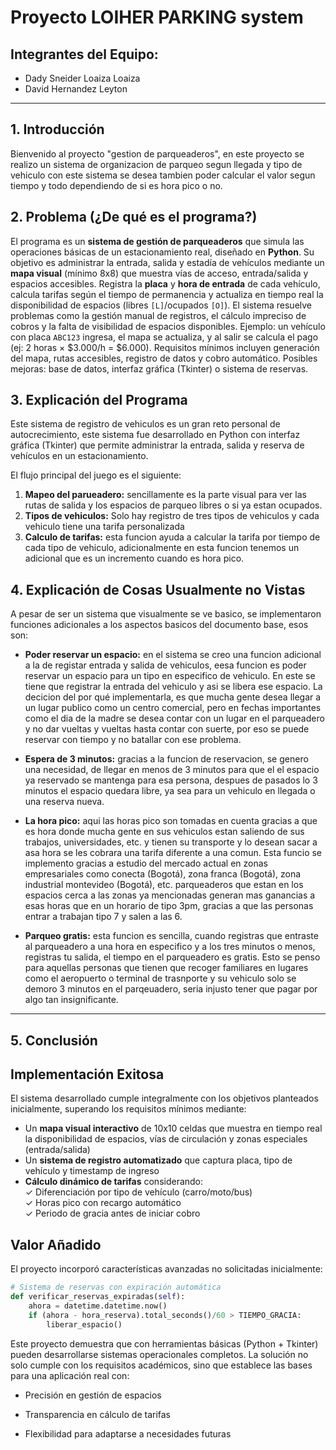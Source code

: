 # Proyecto LOIHER PARKING system

## Integrantes del Equipo: 
* Dady Sneider Loaiza Loaiza
* David Hernandez Leyton 

---

## 1. Introducción

Bienvenido al proyecto "gestion de parqueaderos", en este proyecto se realizo un sistema de organizacion de parqueo segun llegada y tipo de vehiculo con este sistema se desea tambien poder calcular el valor segun tiempo y todo dependiendo de si es hora pico o no. 

## 2. Problema (¿De qué es el programa?)
El programa es un **sistema de gestión de parqueaderos** que simula las operaciones básicas de un estacionamiento real, diseñado en **Python**. Su objetivo es administrar la entrada, salida y estadía de vehículos mediante un **mapa visual** (mínimo 8x8) que muestra vías de acceso, entrada/salida y espacios accesibles. Registra la **placa** y **hora de entrada** de cada vehículo, calcula tarifas según el tiempo de permanencia y actualiza en tiempo real la disponibilidad de espacios (libres `[L]`/ocupados `[O]`). El sistema resuelve problemas como la gestión manual de registros, el cálculo impreciso de cobros y la falta de visibilidad de espacios disponibles. Ejemplo: un vehículo con placa `ABC123` ingresa, el mapa se actualiza, y al salir se calcula el pago (ej: 2 horas × $3.000/h = $6.000). Requisitos mínimos incluyen generación del mapa, rutas accesibles, registro de datos y cobro automático. Posibles mejoras: base de datos, interfaz gráfica (Tkinter) o sistema de reservas. 

## 3. Explicación del Programa

Este sistema de registro de vehiculos es un gran reto personal de autocrecimiento, este sistema fue desarrollado en Python con interfaz gráfica (Tkinter) que permite administrar la entrada, salida y reserva de vehículos en un estacionamiento.

El flujo principal del juego es el siguiente:
1.  **Mapeo del parueadero:** sencillamente es la parte visual para ver las rutas de salida y los espacios de parqueo libres o si ya estan ocupados.
2.  **Tipos de vehiculos:** Solo hay registro de tres tipos de vehiculos y cada vehiculo tiene una tarifa personalizada   
3.  **Calculo de tarifas:** esta funcion ayuda a calcular la tarifa por tiempo de cada tipo de vehiculo, adicionalmente en esta funcion tenemos un adicional que es un incremento cuando es hora pico.

## 4. Explicación de Cosas Usualmente no Vistas

A pesar de ser un sistema que visualmente se ve basico, se implementaron funciones adicionales a los aspectos basicos del documento base, esos son:

* **Poder reservar un espacio:** en el sistema se creo una funcion adicional a la de registar entrada y salida de vehiculos, eesa funcion es poder reservar un espacio para un tipo en especifico de vehiculo. En este se tiene que registrar la entrada del vehiculo y asi se libera ese espacio. La decicion del por qué implementarla, es que mucha gente desea llegar a un lugar publico como un centro comercial, pero en fechas importantes como el dia de la madre se desea contar con un lugar en el parqueadero y no dar vueltas y vueltas hasta contar con suerte, por eso se puede reservar con tiempo y no batallar con ese problema.

* **Espera de 3 minutos:** gracias a la funcion de reservacion, se genero una necesidad, de llegar en menos de 3 minutos para que el el espacio ya reservado se mantenga para esa persona, despues de pasados lo 3 minutos el espacio quedara libre, ya sea para un vehiculo en llegada o una reserva nueva.

* **La hora pico:** aqui las horas pico son tomadas en cuenta gracias a que es hora donde mucha gente en sus vehiculos estan saliendo de sus trabajos, universidades, etc. y tienen su transporte y lo desean sacar a asa hora se les cobrara una tarifa diferente a una comun. Esta funcio se implemento gracias a estudio del mercado actual en zonas empresariales como conecta (Bogotá), zona franca (Bogotá), zona industrial montevideo (Bogotá), etc. parqueaderos que estan en los espacios cerca a las zonas ya mencionadas generan mas ganancias a esas horas que en un horario de tipo 3pm, gracias a que las personas entrar a trabajan tipo 7 y salen a las 6.

* **Parqueo gratis:** esta funcion es sencilla, cuando registras que entraste al parqueadero a una hora en especifico y a los tres minutos o menos, registras tu salida, el tiempo en el parqueadero es gratis. Esto se penso para aquellas personas que tienen que recoger familiares en lugares como el aeropuerto o terminal de trasnporte y su vehiculo solo se demoro 3 minutos en el parqeuadero, seria injusto tener que pagar por algo tan insignificante.

---
## 5. Conclusión

## **Implementación Exitosa**
El sistema desarrollado cumple integralmente con los objetivos planteados inicialmente, superando los requisitos mínimos mediante:

- Un **mapa visual interactivo** de 10x10 celdas que muestra en tiempo real la disponibilidad de espacios, vías de circulación y zonas especiales (entrada/salida)
- Un **sistema de registro automatizado** que captura placa, tipo de vehículo y timestamp de ingreso
- **Cálculo dinámico de tarifas** considerando:  
  ✓ Diferenciación por tipo de vehículo (carro/moto/bus)  
  ✓ Horas pico con recargo automático  
  ✓ Periodo de gracia antes de iniciar cobro  

## **Valor Añadido**
El proyecto incorporó características avanzadas no solicitadas inicialmente:

```python
# Sistema de reservas con expiración automática
def verificar_reservas_expiradas(self):
    ahora = datetime.datetime.now()
    if (ahora - hora_reserva).total_seconds()/60 > TIEMPO_GRACIA:
        liberar_espacio()
```
Este proyecto demuestra que con herramientas básicas (Python + Tkinter) pueden desarrollarse sistemas operacionales completos. La solución no solo cumple con los requisitos académicos, sino que establece las bases para una aplicación real con:

* Precisión en gestión de espacios

* Transparencia en cálculo de tarifas
  
* Flexibilidad para adaptarse a necesidades futuras
